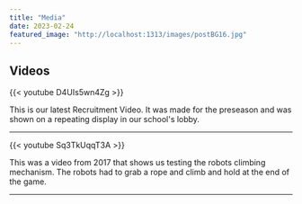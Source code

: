 ```yaml
---
title: "Media"
date: 2023-02-24
featured_image: "http://localhost:1313/images/postBG16.jpg"
---
```


## Videos

{{< youtube D4UIs5wn4Zg >}}

This is our latest Recruitment Video. It was made for the preseason and was shown on a repeating display in our school's lobby.

---

{{< youtube Sq3TkUqqT3A >}}

This was a video from 2017 that shows us testing the robots climbing mechanism. The robots had to grab a rope and climb and hold at the end of the game.

---
